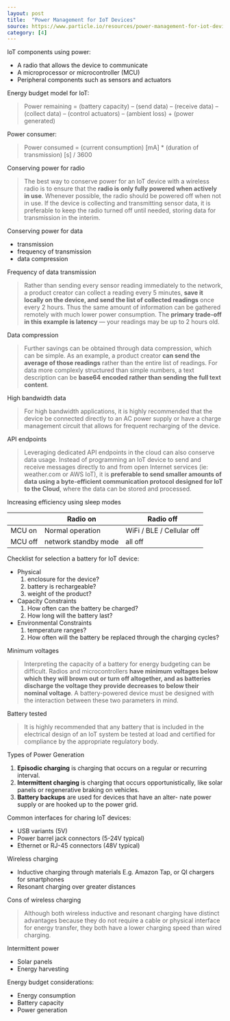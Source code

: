 ```yaml
---
layout: post
title:  "Power Management for IoT Devices"
source: https://www.particle.io/resources/power-management-for-iot-devices
category: [4]
---
```


IoT components using power:

- A radio that allows the device to communicate
- A microprocessor or microcontroller (MCU)
- Peripheral components such as sensors and actuators

Energy budget model for IoT:

> Power remaining = (battery capacity) – (send data) – (receive data) – (collect data) – (control actuators) – (ambient loss) + (power generated)


Power consumer:

> Power consumed = (current consumption) [mA] * (duration of transmission) [s] / 3600

Conserving power for radio

> The best way to conserve power for an IoT device with a wireless radio is to ensure that the **radio is only fully powered when actively in use**. Whenever possible, the radio should be powered off when not in use. If the device is collecting and transmitting sensor data, it is preferable to keep the radio turned off until needed, storing data for transmission in the interim.

Conserving power for data

- transmission
- frequency of transmission
- data compression

Frequency of data transmission

> Rather than sending every sensor reading immediately to the network, a product creator can collect a reading every 5 minutes, **save it locally on the device, and send the list of collected readings** once every 2 hours. Thus the same amount of information can be gathered remotely with much lower power consumption. The **primary trade-off in this example is latency** — your readings may be up to 2 hours old.

Data compression

> Further savings can be obtained through data compression, which can be simple. As an example, a product creator **can send the average of those readings** rather than the entire list of readings. For data more complexly structured than simple numbers, a text description can be **base64 encoded rather than sending the full text content**.

High bandwidth data

> For high bandwidth applications, it is highly recommended that the device be connected directly to an AC power supply or have a charge management circuit that allows for frequent recharging of the device.

API endpoints

> Leveraging dedicated API endpoints in the cloud can also conserve data usage. Instead of programming an IoT device to send and receive messages directly to and from open Internet services (ie: weather.com or AWS IoT), it is **preferable to send smaller amounts of data using a byte-efficient communication protocol designed for IoT to the Cloud**, where the data can be stored and processed.

Increasing efficiency using sleep modes

| | Radio on | Radio off
| ------ | ------ | ------ |
| MCU on | Normal operation | WiFi / BLE / Cellular off
| MCU off | network standby mode | all off


Checklist for selection a battery for IoT device:

- Physical
  1. enclosure for the device?
  1. battery is rechargeable?
  1. weight of the product?
- Capacity Constraints
  1. How often can the battery be charged?
  1. How long will the battery last?
- Environmental Constraints
  1. temperature ranges?
  1. How often will the battery be replaced through the charging cycles?

Minimum voltages

> Interpreting the capacity of a battery for energy budgeting can be difficult. Radios and microcontrollers **have minimum voltages below which they will brown out or turn off altogether, and as batteries discharge the voltage they provide decreases to below their nominal voltage**. A battery-powered device must be designed with the interaction between these two parameters in mind.

Battery tested

> It is highly recommended that any battery that is included in the electrical design of an IoT system be tested at load and certified for compliance by the appropriate regulatory body.

Types of Power Generation

1. **Episodic charging** is charging that occurs on a regular or recurring interval.
1. **Intermittent charging** is charging that occurs opportunistically, like solar panels or regenerative braking on vehicles.
1. **Battery backups** are used for devices that have an alter- nate power supply or are hooked up to the power grid.

Common interfaces for charing IoT devices:

- USB variants (5V)
- Power barrel jack connectors (5-24V typical)
- Ethernet or RJ-45 connectors (48V typical)

Wireless charging

- Inductive charging through materials E.g. Amazon Tap, or QI chargers for smartphones
- Resonant charging over greater distances

Cons of wireless charging

> Although both wireless inductive and resonant charging have distinct advantages because they do not require a cable or physical interface for energy transfer, they both have a lower charging speed than wired charging.

Intermittent power

- Solar panels
- Energy harvesting

Energy budget considerations:

- Energy consumption
- Battery capacity
- Power generation
